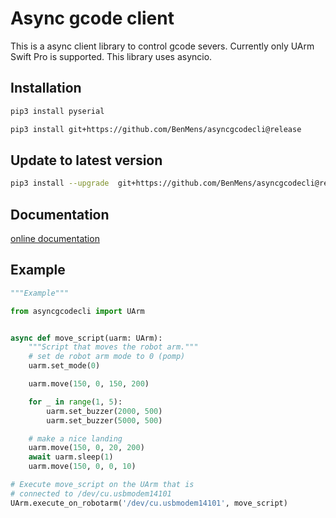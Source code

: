 # Async gcode client #

This is a async client library to control gcode severs. Currently only
UArm Swift Pro is supported. This library uses asyncio.

## Installation ##

```bash
pip3 install pyserial

pip3 install git+https://github.com/BenMens/asyncgcodecli@release
```

## Update to latest version ##

```bash
pip3 install --upgrade  git+https://github.com/BenMens/asyncgcodecli@release
```

## Documentation ##

[online documentation](https://benmens.github.io/asyncgcodecli/index.html)

## Example ##

```python
"""Example"""

from asyncgcodecli import UArm


async def move_script(uarm: UArm):
    """Script that moves the robot arm."""
    # set de robot arm mode to 0 (pomp)
    uarm.set_mode(0)

    uarm.move(150, 0, 150, 200)

    for _ in range(1, 5):
        uarm.set_buzzer(2000, 500)
        uarm.set_buzzer(5000, 500)

    # make a nice landing
    uarm.move(150, 0, 20, 200)
    await uarm.sleep(1)
    uarm.move(150, 0, 0, 10)

# Execute move_script on the UArm that is
# connected to /dev/cu.usbmodem14101
UArm.execute_on_robotarm('/dev/cu.usbmodem14101', move_script)
```
